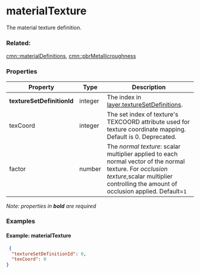 # materialTexture

The material texture definition.

### Related:

[cmn::materialDefinitions](materialDefinitions.cmn.md), [cmn::pbrMetallicroughness](pbrMetallicroughness.cmn.md)
### Properties

| Property | Type | Description |
| --- | --- | --- |
| **textureSetDefinitionId** | integer | The index in [layer.textureSetDefinitions](3DSceneLayer.cmn.md). |
| texCoord | integer | The set index of texture's TEXCOORD attribute used for texture coordinate mapping. Default is 0. Deprecated. |
| factor | number | The _normal texture_: scalar multiplier applied to each normal vector of the normal texture. For _occlusion texture_,scalar multiplier controlling the amount of occlusion applied. Default=`1` |

*Note: properties in **bold** are required*

### Examples 

#### Example: materialTexture 

```json
 {
  "textureSetDefinitionId": 0,
  "texCoord": 0
} 
```

